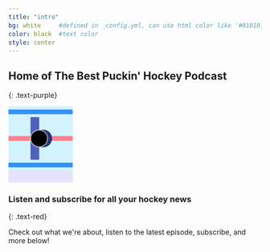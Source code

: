 ```yaml
---
title: "intro"
bg: white     #defined in _config.yml, can use html color like '#010101'
color: black  #text color
style: center
---
```


## Home of The Best Puckin' Hockey Podcast
{: .text-purple}

<span class="fa-stack subtlecircle" style="font-size:100px; background:rgba(0,0,255,0.1)">
  <i class="fa fa-circle fa-stack-2x text-blue"></i>
  <img class="circle fa-stack-1x" src="/img/android-chrome-192x192.png" width="128" height="128" Alt="Best Puckin' Logo">
</span>

### Listen and subscribe for all your hockey news
{: .text-red}

Check out what we're about, listen to the latest episode, subscribe, and more below!
